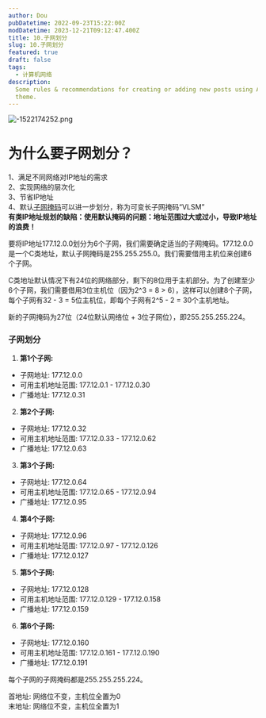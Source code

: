 ```yaml
---
author: Dou
pubDatetime: 2022-09-23T15:22:00Z
modDatetime: 2023-12-21T09:12:47.400Z
title: 10.子网划分
slug: 10.子网划分
featured: true
draft: false
tags:
  - 计算机网络
description:
  Some rules & recommendations for creating or adding new posts using AstroPaper
  theme.
---
```


![-1522174252.png](https://cdn.nlark.com/yuque/0/2024/png/38733028/1717569224570-e82fc0e1-c5bf-43a7-9f4d-8968d9bc03c1.png#averageHue=%23e9e9e9&from=url&id=hSlZ1&originHeight=217&originWidth=1062&originalType=binary&ratio=1&rotation=0&showTitle=false&size=36396&status=done&style=none&title=)
# 为什么要子网划分？
1、满足不同网络对IP地址的需求<br />2、实现网络的层次化<br />3、节省IP地址<br />4、默认[子网掩码](https://so.csdn.net/so/search?q=%E5%AD%90%E7%BD%91%E6%8E%A9%E7%A0%81&spm=1001.2101.3001.7020)可以进一步划分，称为可变长子网掩码“VLSM”<br />**有类IP地址规划的缺陷：使用默认掩码的问题：地址范围过大或过小，导致IP地址的浪费！**

要将IP地址177.12.0.0划分为6个子网，我们需要确定适当的子网掩码。177.12.0.0是一个C类地址，默认子网掩码是255.255.255.0。我们需要借用主机位来创建6个子网。

C类地址默认情况下有24位的网络部分，剩下的8位用于主机部分。为了创建至少6个子网，我们需要借用3位主机位（因为2^3 = 8 > 6），这样可以创建8个子网，每个子网有32 - 3 = 5位主机位，即每个子网有2^5 - 2 = 30个主机地址。

新的子网掩码为27位（24位默认网络位 + 3位子网位），即255.255.255.224。

### 子网划分

1.  **第1个子网:** 
   - 子网地址: 177.12.0.0
   - 可用主机地址范围: 177.12.0.1 - 177.12.0.30
   - 广播地址: 177.12.0.31
2.  **第2个子网:** 
   - 子网地址: 177.12.0.32
   - 可用主机地址范围: 177.12.0.33 - 177.12.0.62
   - 广播地址: 177.12.0.63
3.  **第3个子网:** 
   - 子网地址: 177.12.0.64
   - 可用主机地址范围: 177.12.0.65 - 177.12.0.94
   - 广播地址: 177.12.0.95
4.  **第4个子网:** 
   - 子网地址: 177.12.0.96
   - 可用主机地址范围: 177.12.0.97 - 177.12.0.126
   - 广播地址: 177.12.0.127
5.  **第5个子网:** 
   - 子网地址: 177.12.0.128
   - 可用主机地址范围: 177.12.0.129 - 177.12.0.158
   - 广播地址: 177.12.0.159
6.  **第6个子网:** 
   - 子网地址: 177.12.0.160
   - 可用主机地址范围: 177.12.0.161 - 177.12.0.190
   - 广播地址: 177.12.0.191

每个子网的子网掩码都是255.255.255.224。

首地址: 网络位不变，主机位全置为0<br />末地址: 网络位不变，主机位全置为1
